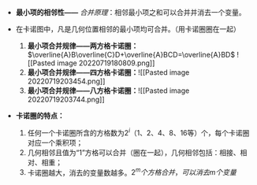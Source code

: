- **最小项的相邻性——** *合并原理*：相邻最小项之和可以合并并消去一个变量。

- 在卡诺图中，凡是几何位置相邻的最小项均可合并。（用卡诺圈圈在一起）
	1. **最小项合并规律——两方格卡诺圈：** $\overline{A}B\overline{C}D+\overline{A}BCD=\overline{A}BD$ ![[Pasted image 20220719180809.png]]
	2. **最小项合并规律——四方格卡诺圈：**![[Pasted image 20220719203454.png]]
	3. **最小项合并规律——八方格卡诺圈：**![[Pasted image 20220719203744.png]]
- **卡诺圈的特点：**
	1. 任何一个卡诺圈所含的方格数为$2^i$（1、2、4、8、16等）个，每个卡诺圈对应一个乘积项；
	2. 几何相邻且值为“1”方格可以合并（圈在一起），几何相邻包括：相接、相对、相重；
	3. 卡诺圈越大，消去的变量数越多。$2^m个方格合并，可以消去m个变量$
